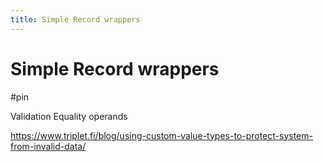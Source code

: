 ```yaml
---
title: Simple Record wrappers
---
```


# Simple Record wrappers

#pin

Validation
Equality operands

https://www.triplet.fi/blog/using-custom-value-types-to-protect-system-from-invalid-data/